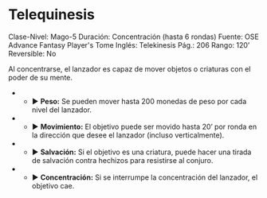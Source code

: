 # Telequinesis

Clase-Nivel: Mago-5
Duración: Concentración (hasta 6 rondas)
Fuente: OSE Advance Fantasy Player's Tome
Inglés: Telekinesis
Pág.: 206
Rango: 120’
Reversible: No

Al concentrarse, el lanzador es capaz de mover objetos o criaturas con el poder de su mente. 

- - ▶ **Peso:** Se pueden mover hasta 200 monedas de peso por cada nivel del lanzador.
- - ▶ **Movimiento:** El objetivo puede ser movido hasta 20’ por ronda en la dirección que desee el lanzador (incluso verticalmente).
- - ▶ **Salvación:** Si el objetivo es una criatura, puede hacer una tirada de salvación contra hechizos para resistirse al conjuro.
- - ▶ **Concentración:** Si se interrumpe la concentración del lanzador, el objetivo cae.